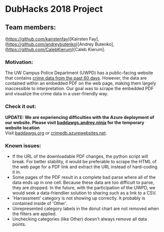 # DubHacks 2018 Project
## Team members: 
(https://github.com/kairstenfay)[Kairsten Fay], (https://github.com/andreybutenko)[Andrey Butenko], (https://github.com/CalebKierum)[Caleb Kierum].

### Motivation:
The UW Campus Police Department (UWPD) has a public-facing website that contains [crime 
data from the past 60 days](http://police.uw.edu/crimedata/60daylog/). However, the 
data are contained within an embedded
PDF on the web page, making them largely inaccessible to interpretation. Our goal
was to scrape the embedded PDF and visualize the crime data in a user-friendly way.

### Check it out:
**UPDATE: We are experiencing difficulties with the Azure deployment of our website. Please visit [baddawgs.andrey.ninja](http://baddawgs.andrey.ninja) for the temporary website location**  
Visit [baddawgs.org](http://baddawgs.org) or [crimedb.azurewebsites.net](http://crimedb.azurewebsites.net).

### Known issues: 
* If the URL of the downloadable PDF changes, the python script will break. For better
stability, it would be preferable to scrape the HTML of the web page for a PDF
link and extract the URL instead of hard-coding it in. 
* Some pages of the PDF result in a complete bad parse where all of the data ends up
in one cell. Because these data are too difficult to parse, they are dropped. In the
future, with the participation of the UWPD, we would seek a data-friendlier solution
to sharing such as a link to a CSV.  
* 'Harrassment' category is not showing up correctly. It probably is contained inside of 'Other'.
* Unrepresented category labels in the donut chart are not removed when the filters are applied.
* Unchecking categories (like Other) doesn't always remove all data points. 
